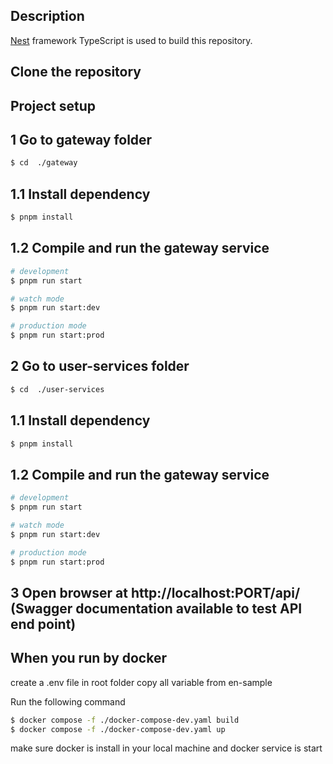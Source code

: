 ## Description

[Nest](https://github.com/nestjs/nest) framework TypeScript is used to build this repository.

## Clone the repository 

## Project setup

## 1 Go to gateway folder

```bash
$ cd  ./gateway
```
## 1.1 Install dependency
```bash
$ pnpm install
```

## 1.2 Compile and run the gateway service

```bash
# development
$ pnpm run start

# watch mode
$ pnpm run start:dev

# production mode
$ pnpm run start:prod
```

## 2 Go to user-services folder

```bash
$ cd  ./user-services
```
## 1.1 Install dependency
```bash
$ pnpm install
```

## 1.2 Compile and run the gateway service

```bash
# development
$ pnpm run start

# watch mode
$ pnpm run start:dev

# production mode
$ pnpm run start:prod
```

## 3 Open browser at http://localhost:PORT/api/ (Swagger documentation available to test API end point)

## When you run by docker
create a .env file in root folder
copy all variable from en-sample

Run the following command

```bash
$ docker compose -f ./docker-compose-dev.yaml build
$ docker compose -f ./docker-compose-dev.yaml up
```

make sure docker is install in your local machine and docker service is start

